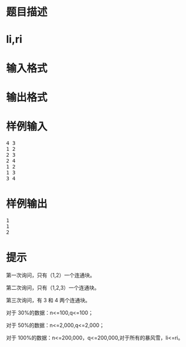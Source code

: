 

# 题目描述



# li,ri



# 输入格式



# 输出格式



# 样例输入


<pre>4 3
1 2
2 3
2 4
1 2
1 3
3 4
</pre>

# 样例输出


<pre>1
1
2
</pre>

# 提示


<p>
第一次询问，只有（1,2）一个连通块。
</p>
<p>
第二次询问，只有（1,2,3）一个连通块。
</p>
<p>
第三次询问，有 3 和 4 两个连通块。
</p>
<p>
对于 30%的数据：n&lt;=100,q&lt;=100；
</p>
<p>
对于 50%的数据：n&lt;=2,000,q&lt;=2,000；
</p>
<p>
对于 100%的数据：n&lt;=200,000，q&lt;=200,000,对于所有的暴风雪，li&lt;=ri。
</p>
